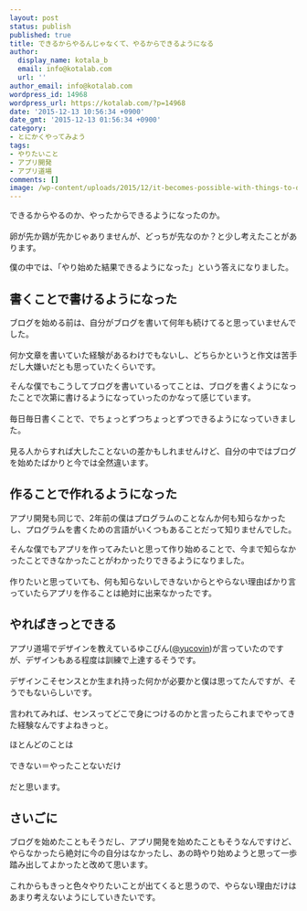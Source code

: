 ```yaml
---
layout: post
status: publish
published: true
title: できるからやるんじゃなくて、やるからできるようになる
author:
  display_name: kotala_b
  email: info@kotalab.com
  url: ''
author_email: info@kotalab.com
wordpress_id: 14968
wordpress_url: https://kotalab.com/?p=14968
date: '2015-12-13 10:56:34 +0900'
date_gmt: '2015-12-13 01:56:34 +0900'
category:
- とにかくやってみよう
tags:
- やりたいこと
- アプリ開発
- アプリ道場
comments: []
image: /wp-content/uploads/2015/12/it-becomes-possible-with-things-to-do_20151213_01-780x585.jpg
---
```

<p>できるからやるのか、やったからできるようになったのか。<br><br />
卵が先か鶏が先かじゃありませんが、どっちが先なのか？と少し考えたことがあります。</p>
<p>僕の中では、「やり始めた結果できるようになった」という答えになりました。</p>
<!--more-->
<h2>書くことで書けるようになった</h2>
<p>ブログを始める前は、自分がブログを書いて何年も続けてると思っていませんでした。<br><br />
何か文章を書いていた経験があるわけでもないし、どちらかというと作文は苦手だし大嫌いだとも思っていたくらいです。</p>
<p>そんな僕でもこうしてブログを書いているってことは、ブログを書くようになったことで次第に書けるようになっていったのかなって感じています。<br><br />
毎日毎日書くことで、でちょっとずつちょっとずつできるようになっていきました。<br><br />
見る人からすれば大したことないの差かもしれませんけど、自分の中ではブログを始めたばかりと今では全然違います。</p>
<h2>作ることで作れるようになった</h2>
<p>アプリ開発も同じで、2年前の僕はプログラムのことなんか何も知らなかったし、プログラムを書くための言語がいくつもあることだって知りませんでした。  </p>
<p>そんな僕でもアプリを作ってみたいと思って作り始めることで、今まで知らなかったことできなかったことがわかったりできるようになりました。<br><br />
作りたいと思っていても、何も知らないしできないからとやらない理由ばかり言っていたらアプリを作ることは絶対に出来なかったです。</p>
<h2>やればきっとできる</h2>
<p>アプリ道場でデザインを教えているゆこびん(<a href="https://twitter.com/yucovin">@yucovin</a>)が言っていたのですが、デザインもある程度は訓練で上達するそうです。<br><br />
デザインこそセンスとか生まれ持った何かが必要かと僕は思ってたんですが、そうでもないらしいです。<br><br />
言われてみれば、センスってどこで身につけるのかと言ったらこれまでやってきた経験なんですよねきっと。</p>
<p>ほとんどのことは<br><br />
できない＝やったことないだけ<br><br />
だと思います。</p>
<h2>さいごに</h2>
<p>ブログを始めたこともそうだし、アプリ開発を始めたこともそうなんですけど、やらなかったら絶対に今の自分はなかったし、あの時やり始めようと思って一歩踏み出してよかったと改めて思います。<br><br />
これからもきっと色々やりたいことが出てくると思うので、やらない理由だけはあまり考えないようにしていきたいです。</p>
